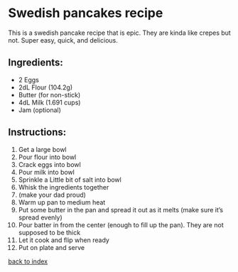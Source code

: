 # Swedish pancakes recipe
 This is a swedish pancake recipe that is epic. They are kinda like crepes but not. Super easy, quick, and delicious.
 
## Ingredients:
 
-    2 Eggs
-    2dL Flour (104.2g)
-    Butter (for non-stick)
-    4dL Milk (1.691 cups)
-    Jam (optional)

## Instructions:

1.    Get a large bowl
2.    Pour flour into bowl
3.    Crack eggs into bowl
4.    Pour milk into bowl
5.    Sprinkle a Little bit of salt into bowl
6.    Whisk the ingredients together
7.    (make your dad proud)
8.    Warm up pan to medium heat
9.    Put some butter in the pan and spread it out as it melts (make sure it’s spread evenly)
10.   Pour batter in from the center (enough to fill up the pan). They are not supposed to be thick
11.   Let it cook and flip when ready
12.   Put on plate and serve

<!--
Keep this link to return to the index
-->
[back to index](../)
